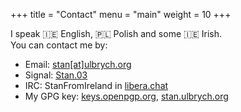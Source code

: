 +++
title = "Contact"
menu = "main"
weight = 10
+++

I speak 🇮🇪 English, 🇵🇱 Polish and some 🇮🇪 Irish. <br>
You can contact me by:

- Email: [stan[at]ulbrych.org](mailto:stan@ulbrych.org)
- Signal: [Stan.03](https://signal.me/#eu/m6IyNo1uA8PeceyrevBeKVyucvNHKaSDZefEMG2OscdwMaNOZxZAybW_Bve8YzK-)
- IRC: StanFromIreland in [libera.chat](https://libera.chat/)
- My GPG key: [keys.openpgp.org](https://keys.openpgp.org/search?q=stan%40ulbrych.org), [stan.ulbrych.org](/key.gpg)

